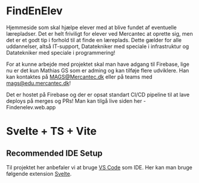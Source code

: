# FindEnElev
Hjemmeside som skal hjælpe elever med at blive fundet af eventuelle lærepladser. 
Det er helt friviligt for elever ved Mercantec at oprette sig, men det er et godt tip i forhold til at finde en læreplads. Dette gælder for alle uddannelser, altså IT-support, Datatekniker med speciale i infrastruktur og Datatekniker med speciale i programmering!

For at kunne arbejde med projektet skal man have adgang til Firebase, lige nu er det kun Mathias GS som er adming og kan tilføje flere udviklere. Han kan kontaktes på MAGS@Mercantec.dk eller på teams med mags@edu.mercantec.dk!

Det er hostet på Firebase og der er opsat standart CI/CD pipeline til at lave deploys på merges og PRs! Man kan tilgå live siden her - Findenelev.web.app

# Svelte + TS + Vite

## Recommended IDE Setup 
Til projektet her anbefaler vi at bruge [VS Code](https://code.visualstudio.com/) som IDE. Her kan man bruge følgende extension [Svelte](https://marketplace.visualstudio.com/items?itemName=svelte.svelte-vscode).

